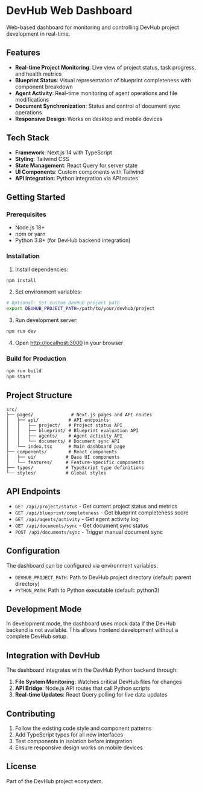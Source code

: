# DevHub Web Dashboard

Web-based dashboard for monitoring and controlling DevHub project development in real-time.

## Features

- **Real-time Project Monitoring**: Live view of project status, task progress, and health metrics
- **Blueprint Status**: Visual representation of blueprint completeness with component breakdown
- **Agent Activity**: Real-time monitoring of agent operations and file modifications
- **Document Synchronization**: Status and control of document sync operations
- **Responsive Design**: Works on desktop and mobile devices

## Tech Stack

- **Framework**: Next.js 14 with TypeScript
- **Styling**: Tailwind CSS
- **State Management**: React Query for server state
- **UI Components**: Custom components with Tailwind
- **API Integration**: Python integration via API routes

## Getting Started

### Prerequisites

- Node.js 18+ 
- npm or yarn
- Python 3.8+ (for DevHub backend integration)

### Installation

1. Install dependencies:
```bash
npm install
```

2. Set environment variables:
```bash
# Optional: Set custom DevHub project path
export DEVHUB_PROJECT_PATH=/path/to/your/devhub/project
```

3. Run development server:
```bash
npm run dev
```

4. Open [http://localhost:3000](http://localhost:3000) in your browser

### Build for Production

```bash
npm run build
npm start
```

## Project Structure

```
src/
├── pages/              # Next.js pages and API routes
│   ├── api/           # API endpoints
│   │   ├── project/   # Project status API
│   │   ├── blueprint/ # Blueprint evaluation API
│   │   ├── agents/    # Agent activity API
│   │   └── documents/ # Document sync API
│   └── index.tsx      # Main dashboard page
├── components/        # React components
│   ├── ui/           # Base UI components
│   └── features/     # Feature-specific components
├── types/            # TypeScript type definitions
└── styles/           # Global styles
```

## API Endpoints

- `GET /api/project/status` - Get current project status and metrics
- `GET /api/blueprint/completeness` - Get blueprint completeness score
- `GET /api/agents/activity` - Get agent activity log
- `GET /api/documents/sync` - Get document sync status
- `POST /api/documents/sync` - Trigger manual document sync

## Configuration

The dashboard can be configured via environment variables:

- `DEVHUB_PROJECT_PATH`: Path to DevHub project directory (default: parent directory)
- `PYTHON_PATH`: Path to Python executable (default: python3)

## Development Mode

In development mode, the dashboard uses mock data if the DevHub backend is not available. This allows frontend development without a complete DevHub setup.

## Integration with DevHub

The dashboard integrates with the DevHub Python backend through:

1. **File System Monitoring**: Watches critical DevHub files for changes
2. **API Bridge**: Node.js API routes that call Python scripts
3. **Real-time Updates**: React Query polling for live data updates

## Contributing

1. Follow the existing code style and component patterns
2. Add TypeScript types for all new interfaces
3. Test components in isolation before integration
4. Ensure responsive design works on mobile devices

## License

Part of the DevHub project ecosystem.